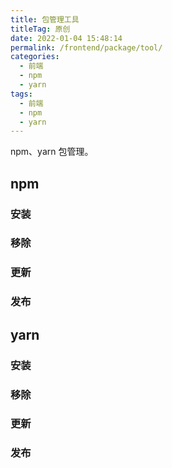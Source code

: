 ```yaml
---
title: 包管理工具
titleTag: 原创
date: 2022-01-04 15:48:14
permalink: /frontend/package/tool/
categories:
  - 前端
  - npm
  - yarn
tags:
  - 前端
  - npm
  - yarn
---
```

npm、yarn 包管理。
<!-- more -->
## npm
### 安装
### 移除
### 更新
### 发布
## yarn
### 安装
### 移除
### 更新
### 发布